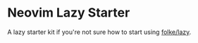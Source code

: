 # Neovim Lazy Starter

A lazy starter kit if you're not sure how to start using [folke/lazy](https://github.com/folke/lazy.nvim).
